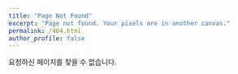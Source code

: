 ```yaml
---
title: "Page Not Found"
excerpt: "Page not found. Your pixels are in another canvas."
permalink: /404.html
author_profile: false
---
```


요청하신 페이지를 찾을 수 없습니다.

<script>
  var GOOG_FIXURL_LANG = 'en';
  var GOOG_FIXURL_SITE = 'https://wkemrm.github.io'
</script>
<script src="https://linkhelp.clients.google.com/tbproxy/lh/wm/fixurl.js">
</script>
